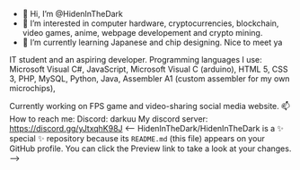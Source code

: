 - 👋 Hi, I’m @HidenInTheDark
- 👀 I’m interested in computer hardware, cryptocurrencies, blockchain, video games, anime, webpage developement and crypto mining.
- 🌱 I’m currently learning Japanese and chip designing.
    Nice to meet ya

IT student and an aspiring developer. Programming languages I use:
Microsoft Visual C#,
JavaScript,
Microsoft Visual C (arduino),
HTML 5, CSS 3, PHP,
MySQL,
Python,
Java,
Assembler A1 (custom assembler for my own microchips),

  
Currently working on FPS game and video-sharing social media website.
📫 How to reach me:
    Discord: darkuu
    My discord server: https://discord.gg/yJtxqhK98J
<--
HidenInTheDark/HidenInTheDark is a ✨ special ✨ repository because its `README.md` (this file) appears on your GitHub profile.
You can click the Preview link to take a look at your changes.
-->
